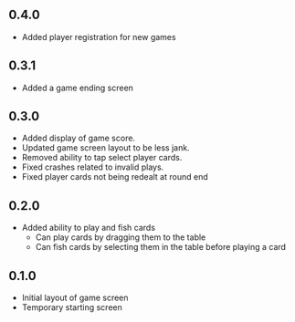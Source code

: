 ## 0.4.0

- Added player registration for new games

## 0.3.1

- Added a game ending screen

## 0.3.0

- Added display of game score.
- Updated game screen layout to be less jank.
- Removed ability to tap select player cards.
- Fixed crashes related to invalid plays.
- Fixed player cards not being redealt at round end

## 0.2.0

- Added ability to play and fish cards
    - Can play cards by dragging them to the table
    - Can fish cards by selecting them in the table before playing a card

## 0.1.0

- Initial layout of game screen
- Temporary starting screen